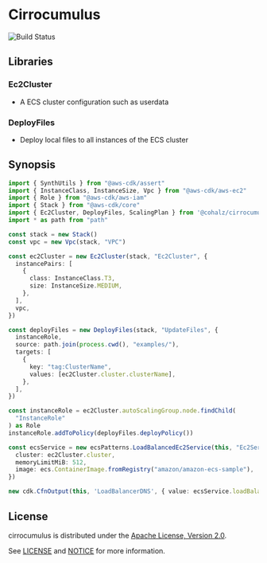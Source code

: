 # Cirrocumulus

![Build Status](https://travis-ci.org/cohalz/cirrocumulus.png?branch=master)

## Libraries
### Ec2Cluster
- A ECS cluster configuration such as userdata
### DeployFiles
- Deploy local files to all instances of the ECS cluster

## Synopsis

```typescript
import { SynthUtils } from "@aws-cdk/assert"
import { InstanceClass, InstanceSize, Vpc } from "@aws-cdk/aws-ec2"
import { Role } from "@aws-cdk/aws-iam"
import { Stack } from "@aws-cdk/core"
import { Ec2Cluster, DeployFiles, ScalingPlan } from '@cohalz/cirrocumulus'
import * as path from "path"

const stack = new Stack()
const vpc = new Vpc(stack, "VPC")

const ec2Cluster = new Ec2Cluster(stack, "Ec2Cluster", {
  instancePairs: [
    {
      class: InstanceClass.T3,
      size: InstanceSize.MEDIUM,
    },
  ],
  vpc,
})

const deployFiles = new DeployFiles(stack, "UpdateFiles", {
  instanceRole,
  source: path.join(process.cwd(), "examples/"),
  targets: [
    {
      key: "tag:ClusterName",
      values: [ec2Cluster.cluster.clusterName],
    },
  ],
})

const instanceRole = ec2Cluster.autoScalingGroup.node.findChild(
  "InstanceRole"
) as Role
instanceRole.addToPolicy(deployFiles.deployPolicy())

const ecsService = new ecsPatterns.LoadBalancedEc2Service(this, "Ec2Service", {
  cluster: ec2Cluster.cluster,
  memoryLimitMiB: 512,
  image: ecs.ContainerImage.fromRegistry("amazon/amazon-ecs-sample"),
})

new cdk.CfnOutput(this, 'LoadBalancerDNS', { value: ecsService.loadBalancer.loadBalancerDnsName })
```

## License

cirrocumulus is distributed under the [Apache License, Version 2.0](https://www.apache.org/licenses/LICENSE-2.0).

See [LICENSE](./LICENSE) and [NOTICE](./NOTICE) for more information.

